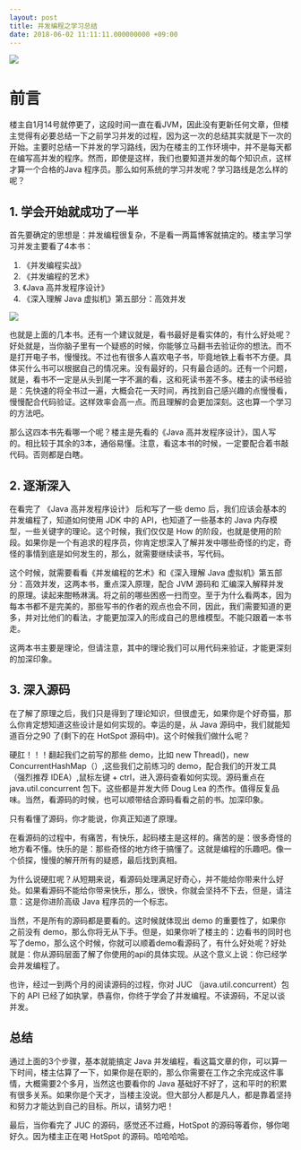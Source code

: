```yaml
---
layout: post
title: 并发编程之学习总结
date: 2018-06-02 11:11:11.000000000 +09:00
---
```

![](http://upload-images.jianshu.io/upload_images/4236553-ac84e892afe2587b.jpg?imageMogr2/auto-orient/strip%7CimageView2/2/w/1240)

# 前言

楼主自1月14号就停更了，这段时间一直在看JVM，因此没有更新任何文章，但楼主觉得有必要总结一下之前学习并发的过程，因为这一次的总结其实就是下一次的开始。主要时总结一下并发的学习路线，因为在楼主的工作环境中，并不是每天都在编写高并发的程序。然而，即使是这样，我们也要知道并发的每个知识点，这样才算一个合格的Java 程序员。那么如何系统的学习并发呢？学习路线是怎么样的呢？

## 1. 学会开始就成功了一半

首先要确定的思想是：并发编程很复杂，不是看一两篇博客就搞定的。楼主学习学习并发主要看了4本书：
1. 《并发编程实战》
2. 《并发编程的艺术》
3. 《Java 高并发程序设计》
4. 《深入理解 Java 虚拟机》第五部分：高效并发

![](http://upload-images.jianshu.io/upload_images/4236553-f214182b528d54d3.jpg)

也就是上面的几本书。还有一个建议就是，看书最好是看实体的，有什么好处呢？好处就是，当你脑子里有一个疑惑的时候，你能够立马翻书去验证你的想法。而不是打开电子书，慢慢找。不过也有很多人喜欢电子书，毕竟地铁上看书不方便。具体买什么书可以根据自己的情况来。没有最好的，只有最合适的。还有一个问题，就是，看书不一定是从头到尾一字不漏的看，这和死读书差不多。楼主的读书经验是：先快速的将全书过一遍，大概会花一天时间，再找到自己感兴趣的点慢慢看，慢慢配合代码验证。这样效率会高一点。而且理解的会更加深刻。这也算一个学习的方法吧。

那么这四本书先看哪一个呢？楼主是先看的《Java 高并发程序设计》，国人写的。相比较于其余的3本，通俗易懂。注意，看这本书的时候，一定要配合着书敲代码。否则都是白瞎。

## 2. 逐渐深入

在看完了 《Java 高并发程序设计》 后和写了一些 demo 后，我们应该会基本的并发编程了，知道如何使用 JDK 中的 API，也知道了一些基本的 Java 内存模型，一些关键字的理论。这个时候，我们仅仅是 How 的阶段，也就是使用的阶段。如果你是一个有追求的程序员，你肯定想深入了解并发中哪些奇怪的约定，奇怪的事情到底是如何发生的，那么，就需要继续读书，写代码。

这个时候，就需要看看《并发编程的艺术》和《深入理解 Java 虚拟机》第五部分：高效并发，这两本书，重点深入原理，配合 JVM 源码和 汇编深入解释并发的原理。读起来酣畅淋漓。将之前的哪些困惑一扫而空。至于为什么看两本，因为每本书都不是完美的，那些写书的作者的观点也会不同，因此，我们需要知道的更多，并对比他们的看法，才能更加深入的形成自己的思维模型。不能只跟着一本书走。

这两本书主要是理论，但请注意，其中的理论我们可以用代码来验证，才能更深刻的加深印象。

## 3. 深入源码

在了解了原理之后，我们只是得到了理论知识，但很虚无，如果你是个好奇猫，那么你肯定想知道这些设计是如何实现的。幸运的是，从 Java 源码中，我们就能知道百分之90 了(剩下的在 HotSpot 源码中)。这个时候我们做什么呢？

硬肛！！！翻起我们之前写的那些 demo，比如 new Thread()，new ConcurrentHashMap（）,这些我们之前练习的 demo，配合我们的开发工具（强烈推荐 IDEA）,鼠标左键 + ctrl，进入源码查看如何实现。源码重点在 java.util.concurrent 包下。这些都是并发大师 Doug Lea 的杰作。值得反复品味。当然，看源码的时候，也可以顺带结合源码看看之前的书。加深印象。

只有看懂了源码，你才能说，你真正知道了原理。


在看源码的过程中，有痛苦，有快乐，起码楼主是这样的。痛苦的是：很多奇怪的地方看不懂。快乐的是：那些奇怪的地方终于搞懂了。这就是编程的乐趣吧。像一个侦探，慢慢的解开所有的疑惑，最后找到真相。

为什么说硬肛呢？从短期来说，看源码处理满足好奇心，并不能给你带来什么好处。如果看源码不能给你带来快乐，那么，很快，你就会坚持不下去，但是，请注意：这是你进阶高级 Java 程序员的一个标志。

当然，不是所有的源码都是要看的。这时候就体现出 demo  的重要性了，如果你之前没有 demo，那么你将无从下手。但是，如果你听了楼主的：边看书的同时也写了demo，那么这个时候，你就可以顺着demo看源码了，有什么好处呢？好处就是：你从源码层面了解了你使用的api的具体实现。从这个意义上说：你已经学会并发编程了。


也许，经过一到两个月的阅读源码的过程，你对 JUC （java.util.concurrent）包下的 API 已经了如执掌，恭喜你，你终于学会了并发编程。不读源码，不足以谈并发。

## 总结

通过上面的3个步骤，基本就能搞定 Java 并发编程，看这篇文章的你，可以算一下时间，楼主估算了一下，如果你是在职的，那么你需要在工作之余完成这件事情，大概需要2个多月，当然这也要看你的 Java 基础好不好了，这和平时的积累有很多关系。如果你是个天才，当楼主没说。但大部分人都是凡人，都是靠着坚持和努力才能达到自己的目标。所以，请努力吧！

最后，当你看完了 JUC 的源码，感觉还不过瘾，HotSpot 的源码等着你，够你喝好久。因为楼主正在喝 HotSpot 的源码。哈哈哈哈。















